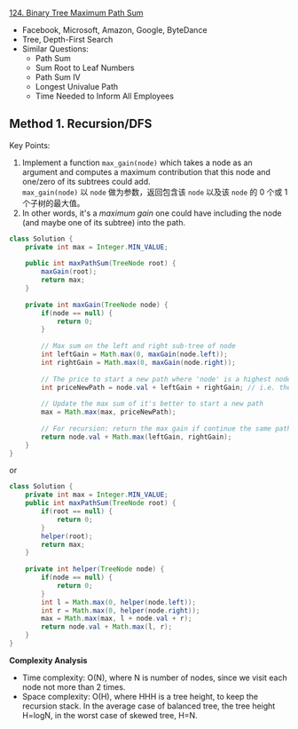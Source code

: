 [124. Binary Tree Maximum Path Sum](https://leetcode.com/problems/binary-tree-maximum-path-sum/)

* Facebook, Microsoft, Amazon, Google, ByteDance
* Tree, Depth-First Search
* Similar Questions:
    * Path Sum
    * Sum Root to Leaf Numbers
    * Path Sum IV
    * Longest Univalue Path
    * Time Needed to Inform All Employees
    
    
## Method 1. Recursion/DFS

Key Points:

1. Implement a function `max_gain(node)` which takes a node as an argument and computes a maximum contribution that this node and one/zero of its subtrees could add.        
   `max_gain(node)` 以 `node` 做为参数，返回包含该 `node` 以及该 `node` 的 0 个或 1 个子树的最大值。      
2. In other words, it's a *maximum gain* one could have including the node (and maybe one of its subtree) into the path.  


```java 
class Solution {
    private int max = Integer.MIN_VALUE;
    
    public int maxPathSum(TreeNode root) {
        maxGain(root);
        return max;
    }
    
    private int maxGain(TreeNode node) {
        if(node == null) {
            return 0;
        }
        
        // Max sum on the left and right sub-tree of node
        int leftGain = Math.max(0, maxGain(node.left));
        int rightGain = Math.max(0, maxGain(node.right));
        
        // The price to start a new path where 'node' is a highest node
        int priceNewPath = node.val + leftGain + rightGain; // i.e. the subtree rooted at this node
        
        // Update the max sum of it's better to start a new path
        max = Math.max(max, priceNewPath);
        
        // For recursion: return the max gain if continue the same path
        return node.val + Math.max(leftGain, rightGain);
    }
}
```

or 
```java 
class Solution {
    private int max = Integer.MIN_VALUE;
    public int maxPathSum(TreeNode root) {
        if(root == null) {
            return 0;
        }
        helper(root);
        return max;
    }
    
    private int helper(TreeNode node) {
        if(node == null) {
            return 0;
        }
        int l = Math.max(0, helper(node.left));
        int r = Math.max(0, helper(node.right));
        max = Math.max(max, l + node.val + r);
        return node.val + Math.max(l, r);
    }
}
```

**Complexity Analysis**

* Time complexity: O(N), where N is number of nodes, since we visit each node not more than 2 times.
* Space complexity: O(H), where HHH is a tree height, to keep the recursion stack. In the average case of balanced tree, the tree height H=log⁡N, in the worst case of skewed tree, H=N.
